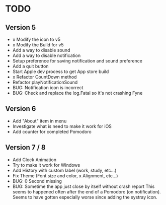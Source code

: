 # TODO

## Version 5
- x Modify the icon to v5
- x Modify the Build for v5
- Add a way to disable sound 
- Add a way to disable notification
- Setup preference for saving notification and sound preference
- Add a quit button
- Start Apple dev process to get App store build
- x Refactor CountDown method 
- Refactor playNotificationSound
- BUG: Notification icon is incorrect
- BUG: Check and replace the log.Fatal so it's not crashing Fyne

## Version 6

- Add "About" item in menu
- Investigate what is need to make it work for iOS
- Add counter for completed Pomodoro

## Version 7 / 8

- Add Clock Animation
- Try to make it work for Windows
- Add History with custom label (work, study, etc...)
- Fix Theme (Font size and color, x Alignment, etc...)
- BUG: 0 Second missing
- BUG: Sometime the app just close by itself without crash report
			 This seems to happened often after the end of a Pomodoro (on notification). 
			 Seems to have gotten especially worse since adding the systray icon. 

